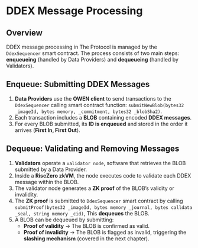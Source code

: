 # DDEX Message Processing

## Overview

DDEX message processing in The Protocol is managed by the `DdexSequencer` smart contract. The process consists of two main steps: **enqueueing** (handled by Data Providers) and **dequeueing** (handled by Validators).

## Enqueue: Submitting DDEX Messages

1. **Data Providers** use the **OWEN client** to send transactions to the `DdexSequencer` calling smart contract function: `submitNewBlob(bytes32 _imageId, bytes memory, _commitment, bytes32 _blobSha2)`.
2. Each transaction includes a **BLOB** containing encoded **DDEX messages**.
3. For every BLOB submitted, its **ID is enqueued** and stored in the order it arrives (**First In, First Out**).

## Dequeue: Validating and Removing Messages

1. **Validators** operate a `validator node`, software that retrieves the BLOB submitted by a Data Provider.
2. Inside a **RiscZero zkVM**, the node executes code to validate each DDEX message within the BLOB.
3. The validator node generates a **ZK proof** of the BLOB’s validity or invalidity.
4. The **ZK proof** is submitted to `DdexSequencer` smart contract by calling `submitProof(bytes32 _imageId, bytes memory _journal, bytes calldata _seal, string memory _cid)`, This **dequeues** the BLOB.
5. A BLOB can be dequeued by submitting:
   - **Proof of validity** → The BLOB is confirmed as valid.
   - **Proof of invalidity** → The BLOB is flagged as invalid, triggering the **slashing mechanism** (covered in the next chapter).
